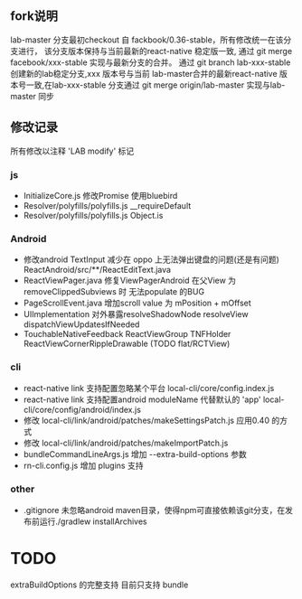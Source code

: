 ## fork说明
lab-master 分支最初checkout 自 fackbook/0.36-stable，所有修改统一在该分支进行，
该分支版本保持与当前最新的react-native 稳定版一致,
通过 git merge facebook/xxx-stable
实现与最新分支的合并。
通过 git branch lab-xxx-stable 创建新的lab稳定分支,xxx 版本号与当前
lab-master合并的最新react-native 版本号一致,在lab-xxx-stable 分支通过
git merge origin/lab-master 实现与lab-master 同步

## 修改记录
所有修改以注释 'LAB modify'  标记
### js
* InitializeCore.js 修改Promise 使用bluebird
* Resolver/polyfills/polyfills.js __requireDefault
* Resolver/polyfills/polyfills.js Object.is
### Android
* 修改android TextInput 减少在 oppo 上无法弹出键盘的问题(还是有问题) ReactAndroid/src/**/ReactEditText.java
* ReactViewPager.java 修复ViewPagerAndroid 在父View 为removeClippedSubviews 时 无法populate 的BUG
* PageScrollEvent.java 增加scroll value 为 mPosition + mOffset
* UIImplementation 对外暴露resolveShadowNode resolveView dispatchViewUpdatesIfNeeded
* TouchableNativeFeedback ReactViewGroup TNFHolder ReactViewCornerRippleDrawable (TODO flat/RCTView)
### cli
* react-native link 支持配置忽略某个平台 local-cli/core/config.index.js
* react-native link 支持配置android moduleName 代替默认的 'app' local-cli/core/config/android/index.js
* 修改 local-cli/link/android/patches/makeSettingsPatch.js 应用0.40 的方式
* 修改 local-cli/link/android/patches/makeImportPatch.js
* bundleCommandLineArgs.js 增加 --extra-build-options 参数
* rn-cli.config.js 增加 plugins 支持
### other
* .gitignore 未忽略android maven目录，使得npm可直接依赖该git分支，在发布前运行./gradlew installArchives

# TODO
extraBuildOptions 的完整支持 目前只支持 bundle
